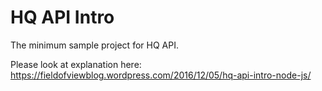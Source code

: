 # HQ API Intro
The minimum sample project for HQ API.

Please look at explanation here: 
https://fieldofviewblog.wordpress.com/2016/12/05/hq-api-intro-node-js/
